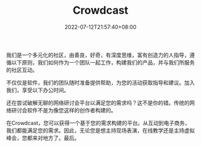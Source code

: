 ﻿---
weight: 
title: "Crowdcast"
description: "世界汇聚的地方——通过在线活动接触、参与并发展您的社区。Where the world gathers ¡ª Reach, engage, and grow your community with online events."
date: 2022-07-12T21:57:40+08:00
lastmod: 2022-07-12T16:45:40+08:00
draft: false
authors: ["june"]
featuredImage: "455.png"
link: "https://www.crowdcast.io/"
tags: ["Crowdcast","ÐéÄâ»áÒé"]
categories: ["navigation"]
navigation: ["ÐéÄâ»áÒé"]
lightgallery: true
toc: true
pinned: false
recommend: false
recommend1: false
---
我们是一个多元化的社区，由善良，好奇，有深度思维，富有创造力的人指导，遵循以下原则，我们如何作为一个团队一起工作，构建我们的产品，并与我们所服务的社区互动。

不仅仅是软件，我们的团队随时准备提供帮助，为您的活动获取指导和建议。加入我们，享受以下办公时间。

还在尝试破解无聊的网络研讨会平台以满足您的需求吗？这不是你的错。传统的网络研讨会软件不是为像您这样的创作者构建的。

在Crowdcast，您可以获得一个基于您的需求构建的平台。从互动到电子商务，我们都能满足您的需求。因此，无论您是想主持现场表演，在线教学还是主持虚拟峰会，您都来对地方了。最后。